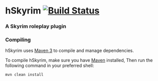 hSkyrim [![Build Status](https://travis-ci.org/psgs/hSkyrim.png?branch=master)](https://travis-ci.org/psgs/hSkyrim)
=======

### A Skyrim roleplay plugin

### Compiling

hSkyrim uses [Maven 3](http://maven.apache.org) to compile and manage dependencies.

To compile hSkyrim, make sure you have [Maven](http://maven.apache.org) installed,
Then run the following command in your preferred shell:

```mvn clean install```